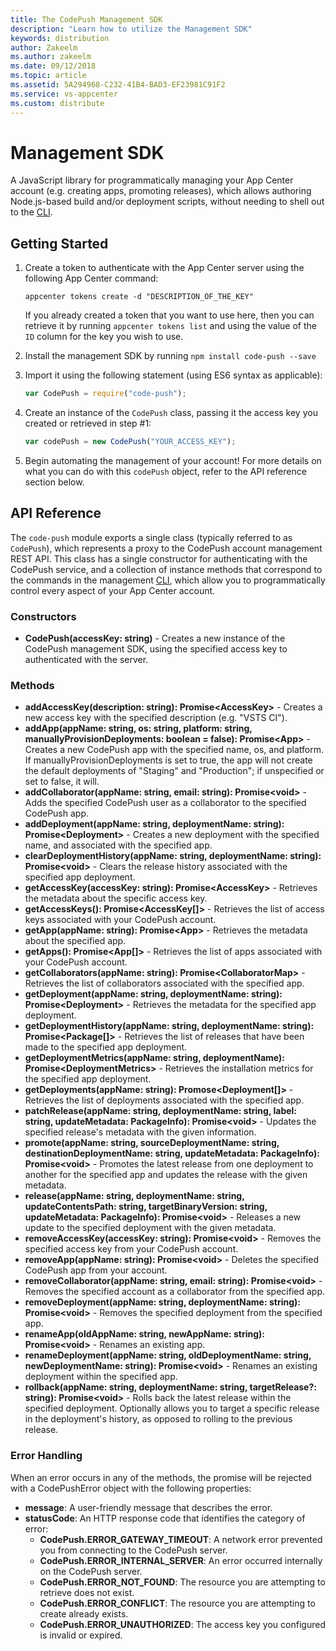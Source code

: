 ```yaml
---
title: The CodePush Management SDK
description: "Learn how to utilize the Management SDK"
keywords: distribution
author: Zakeelm
ms.author: zakeelm
ms.date: 09/12/2018
ms.topic: article
ms.assetid: 5A294968-C232-41B4-BAD3-EF23981C91F2
ms.service: vs-appcenter
ms.custom: distribute
---
```


# Management SDK

A JavaScript library for programmatically managing your App Center account (e.g. creating apps, promoting releases), which allows authoring Node.js-based build and/or deployment scripts, without needing to shell out to the [CLI](./CLI.md).


## Getting Started

1. Create a token to authenticate with the App Center server using the following App Center command:

    ```shell
    appcenter tokens create -d "DESCRIPTION_OF_THE_KEY"
    ```

    If you already created a token that you want to use here, then you can retrieve it by running `appcenter tokens list` and using the value of the `ID` column for the key you wish to use.

2. Install the management SDK by running `npm install code-push --save`

3. Import it using the following statement (using ES6 syntax as applicable):

    ```javascript
    var CodePush = require("code-push");
    ```

4. Create an instance of the `CodePush` class, passing it the access key you created or retrieved in step #1:

    ```javascript
    var codePush = new CodePush("YOUR_ACCESS_KEY");
    ```

5. Begin automating the management of your account! For more details on what you can do with this `codePush` object, refer to the API reference section below.

## API Reference

The `code-push` module exports a single class (typically referred to as `CodePush`), which represents a proxy to the CodePush account management REST API. This class has a single constructor for authenticating with the CodePush service, and a collection of instance methods that correspond to the commands in the management [CLI](./CLI.md), which allow you to programmatically control every aspect of your App Center account.

### Constructors

- **CodePush(accessKey: string)** - Creates a new instance of the CodePush management SDK, using the specified access key to authenticated with the server.

### Methods

- **addAccessKey(description: string): Promise&lt;AccessKey&gt;** - Creates a new access key with the specified description (e.g. "VSTS CI").
- **addApp(appName: string, os: string, platform: string, manuallyProvisionDeployments: boolean = false): Promise&lt;App&gt;** - Creates a new CodePush app with the specified name, os, and platform. If manuallyProvisionDeployments is set to true, the app will not create the default deployments of "Staging" and "Production"; if unspecified or set to false, it will.
- **addCollaborator(appName: string, email: string): Promise&lt;void&gt;** - Adds the specified CodePush user as a collaborator to the specified CodePush app.
- **addDeployment(appName: string, deploymentName: string): Promise&lt;Deployment&gt;** - Creates a new deployment with the specified name, and associated with the specified app.
- **clearDeploymentHistory(appName: string, deploymentName: string): Promise&lt;void&gt;** - Clears the release history associated with the specified app deployment.
- **getAccessKey(accessKey: string): Promise&lt;AccessKey&gt;** - Retrieves the metadata about the specific access key.
- **getAccessKeys(): Promise&lt;AccessKey[]&gt;** - Retrieves the list of access keys associated with your CodePush account.
- **getApp(appName: string): Promise&lt;App&gt;** - Retrieves the metadata about the specified app.
- **getApps(): Promise&lt;App[]&gt;** - Retrieves the list of apps associated with your CodePush account.
- **getCollaborators(appName: string): Promise&lt;CollaboratorMap&gt;** - Retrieves the list of collaborators associated with the specified app.
- **getDeployment(appName: string, deploymentName: string): Promise&lt;Deployment&gt;** - Retrieves the metadata for the specified app deployment.
- **getDeploymentHistory(appName: string, deploymentName: string): Promise&lt;Package[]&gt;** - Retrieves the list of releases that have been made to the specified app deployment.
- **getDeploymentMetrics(appName: string, deploymentName): Promise&lt;DeploymentMetrics&gt;** - Retrieves the installation metrics for the specified app deployment. 
- **getDeployments(appName: string): Promose&lt;Deployment[]&gt;** - Retrieves the list of deployments associated with the specified app.
- **patchRelease(appName: string, deploymentName: string, label: string, updateMetadata: PackageInfo): Promise&lt;void&gt;** - Updates the specified release's metadata with the given information.
- **promote(appName: string, sourceDeploymentName: string, destinationDeploymentName: string, updateMetadata: PackageInfo): Promise&lt;void&gt;** - Promotes the latest release from one deployment to another for the specified app and updates the release with the given metadata.
- **release(appName: string, deploymentName: string, updateContentsPath: string, targetBinaryVersion: string, updateMetadata: PackageInfo): Promise&lt;void&gt;** - Releases a new update to the specified deployment with the given metadata.
- **removeAccessKey(accessKey: string): Promise&lt;void&gt;** - Removes the specified access key from your CodePush account.
- **removeApp(appName: string): Promise&lt;void&gt;** - Deletes the specified CodePush app from your account.
- **removeCollaborator(appName: string, email: string): Promise&lt;void&gt;** - Removes the specified account as a collaborator from the specified app.
- **removeDeployment(appName: string, deploymentName: string): Promise&lt;void&gt;** - Removes the specified deployment from the specified app.
- **renameApp(oldAppName: string, newAppName: string): Promise&lt;void&gt;** - Renames an existing app.
- **renameDeployment(appName: string, oldDeploymentName: string, newDeploymentName: string): Promise&lt;void&gt;** - Renames an existing deployment within the specified app.
- **rollback(appName: string, deploymentName: string, targetRelease?: string): Promise&lt;void&gt;** - Rolls back the latest release within the specified deployment. Optionally allows you to target a specific release in the deployment's history, as opposed to rolling to the previous release.

### Error Handling

When an error occurs in any of the methods, the promise will be rejected with a CodePushError object with the following properties:

- **message**: A user-friendly message that describes the error.
- **statusCode**: An HTTP response code that identifies the category of error:
  - **CodePush.ERROR_GATEWAY_TIMEOUT**: A network error prevented you from connecting to the CodePush server.
  - **CodePush.ERROR_INTERNAL_SERVER**: An error occurred internally on the CodePush server.
  - **CodePush.ERROR_NOT_FOUND**: The resource you are attempting to retrieve does not exist.
  - **CodePush.ERROR_CONFLICT**: The resource you are attempting to create already exists.
  - **CodePush.ERROR_UNAUTHORIZED**: The access key you configured is invalid or expired.
